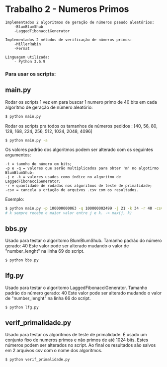 # Trabalho 2 - Numeros Primos

    Implementados 2 algoritmos de geração de números pseudo aleatórios:
        -BlumBlumShub
        -LaggedFibonacciGenerator

    Implementados 2 métodos de verificação de números primos:
        -MillerRabin
        -Fermat

    Linguagem utilizada:
        - Python 3.6.9


### Para usar os scripts:

## main.py
Rodar os scripts 1 vez em para buscar 1 numero primo de 40 bits em cada
algoritmo de geração de número aleatório:

```sh
$ python main.py
```

Rodar os scripts pra todos os tamanhos de números pedidos :
[40, 56, 80, 128, 168, 224, 256, 512, 1024, 2048, 4096]

```sh
$ python main.py -a
```

Os valores padrão dos algoritmos podem ser alterado com os seguintes argumentos:

    -t = tamnho do número em bits;
    -p e -q = valores que serão multiplicados para obter 'm' no algotirmo BlumBlumShub;
    -j e -k = valores usados como índice no algoritmo de LaggedFibonacciGenerator;
    -r = quantidade de rodadas nos algoritmos de teste de primalidade;
    -csv = cancela a criação de arquivos .csv com os resultados.

Exemplo:

```sh
$ python main.py -p 100000000063 -q 100000002499 -j 21 -k 34 -r 40 -csv
# k sempre recebe o maior valor entre j e k. -> max(j, k)
```

## bbs.py
Usado para testar o algoritomo BlumBlumShub.
Tamanho padrão do número gerado: 40 Este valor pode ser alterado mudando o valor de
"number_lenght" na linha 69 do script.

```sh
$ python bbs.py
```

## lfg.py
Usado para testar o algoritomo LaggedFibonacciGenerator.
Tamanho padrão do número gerado: 40 Este valor pode ser alterado mudando o valor de
"number_lenght" na linha 66 do script.

```sh
$ python lfg.py
```

## verif_primalidade.py
Usado para testar os algoritmos de teste de primalidade.
É usado um conjunto fixo de numeros primos e não primos de até 1024 bits.
Estes números podem ser alterados no script.
Ao final os resultados são salvos em 2 arquivos csv com o nome dos algoritmos.

```sh
$ python verif_primalidade.py
```

